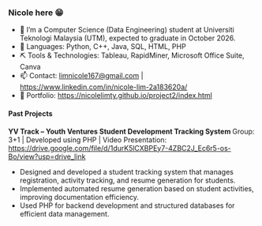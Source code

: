 ### Nicole here 😁

- 🔭 I’m a Computer Science (Data Engineering) student at Universiti Teknologi Malaysia (UTM), expected to graduate in October 2026. 
- 🌱 Languages: Python, C++, Java, SQL, HTML, PHP
- ⛏️ Tools & Technologies: Tableau, RapidMiner, Microsoft Office Suite, Canva
- 📫 Contact: limnicole167@gmail.com | https://www.linkedin.com/in/nicole-lim-2a183620a/
- 🎒 Portfolio: https://nicolelimty.github.io/project2/index.html

#### Past Projects
<b> YV Track – Youth Ventures Student Development Tracking System </b>
Group: 3+1 | Developed using PHP | Video Presentation: https://drive.google.com/file/d/1durK5lCXBPEy7-4ZBC2J_Ec6r5-os-Bo/view?usp=drive_link

- Designed and developed a student tracking system that manages registration, activity tracking, and resume generation for students.
- Implemented automated resume generation based on student activities, improving documentation efficiency.
- Used PHP for backend development and structured databases for efficient data management.

